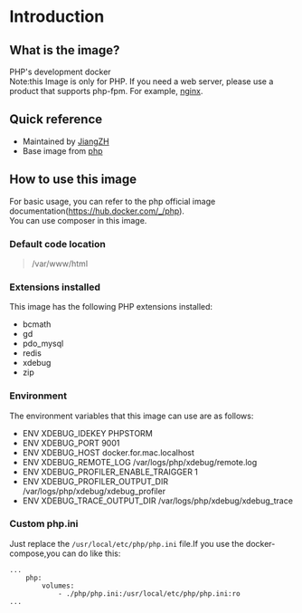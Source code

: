 # Introduction

## What is the image?
PHP's development docker   
Note:this Image is only for PHP. If you need a web server, please use a product that supports php-fpm. For example, [nginx](https://hub.docker.com/_/nginx).

## Quick reference
- Maintained by [JiangZH](https://github.com/j511002/develop-php)
- Base image from [php](https://hub.docker.com/_/php)

## How to use this image
For basic usage, you can refer to the php official image documentation(https://hub.docker.com/_/php).   
You can use composer in this image.

### Default code location
>/var/www/html

### Extensions installed
This image has the following PHP extensions installed:
- bcmath
- gd
- pdo_mysql
- redis
- xdebug
- zip

### Environment
The environment variables that this image can use are as follows:
- ENV XDEBUG_IDEKEY PHPSTORM
- ENV XDEBUG_PORT 9001
- ENV XDEBUG_HOST docker.for.mac.localhost
- ENV XDEBUG_REMOTE_LOG /var/logs/php/xdebug/remote.log
- ENV XDEBUG_PROFILER_ENABLE_TRAIGGER 1
- ENV XDEBUG_PROFILER_OUTPUT_DIR /var/logs/php/xdebug/xdebug_profiler
- ENV XDEBUG_TRACE_OUTPUT_DIR /var/logs/php/xdebug/xdebug_trace

### Custom php.ini
Just replace the `/usr/local/etc/php/php.ini` file.If you use the docker-compose,you can do like this:
```
...
    php:
        volumes:
            - ./php/php.ini:/usr/local/etc/php/php.ini:ro
...
```

